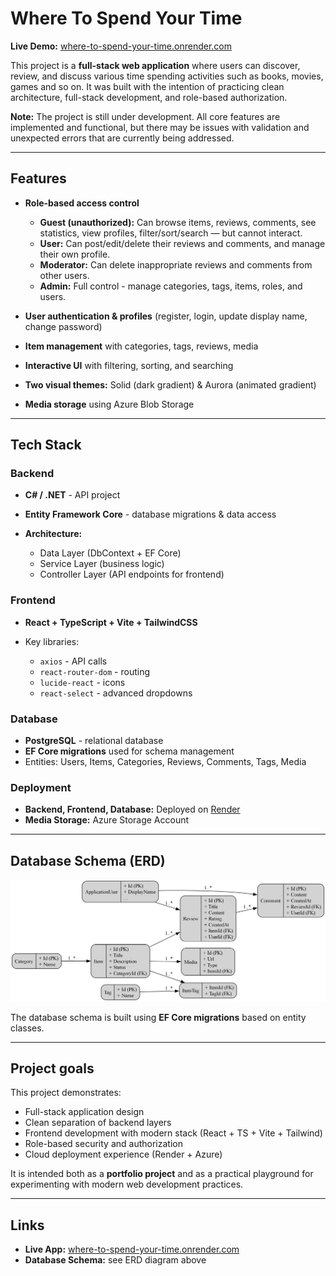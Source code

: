 # Where To Spend Your Time

**Live Demo:** [where-to-spend-your-time.onrender.com](https://where-to-spend-your-time.onrender.com)

This project is a **full-stack web application** where users can discover, review, and discuss various time spending activities such as books, movies, games and so on. It was built with the intention of practicing clean architecture, full-stack development, and role-based authorization.

**Note:** The project is still under development. All core features are implemented and functional, but there may be issues with validation and unexpected errors that are currently being addressed.

---

## Features

* **Role-based access control**

  * **Guest (unauthorized):** Can browse items, reviews, comments, see statistics, view profiles, filter/sort/search — but cannot interact.
  * **User:** Can post/edit/delete their reviews and comments, and manage their own profile.
  * **Moderator:** Can delete inappropriate reviews and comments from other users.
  * **Admin:** Full control - manage categories, tags, items, roles, and users.
* **User authentication & profiles** (register, login, update display name, change password)
* **Item management** with categories, tags, reviews, media
* **Interactive UI** with filtering, sorting, and searching
* **Two visual themes:** Solid (dark gradient) & Aurora (animated gradient)
* **Media storage** using Azure Blob Storage

---

## Tech Stack

### **Backend**

* **C# / .NET** - API project
* **Entity Framework Core** - database migrations & data access
* **Architecture:**

  * Data Layer (DbContext + EF Core)
  * Service Layer (business logic)
  * Controller Layer (API endpoints for frontend)

### **Frontend**

* **React + TypeScript + Vite + TailwindCSS**
* Key libraries:

  * `axios` - API calls
  * `react-router-dom` - routing
  * `lucide-react` - icons
  * `react-select` - advanced dropdowns

### **Database**
* **PostgreSQL** - relational database
* **EF Core migrations** used for schema management
* Entities: Users, Items, Categories, Reviews, Comments, Tags, Media

### **Deployment**

* **Backend, Frontend, Database:** Deployed on [Render](https://render.com)
* **Media Storage:** Azure Storage Account

---

## Database Schema (ERD)

![Database Schema ERD](docs/where_to_spend_your_time_db_schema.png)

The database schema is built using **EF Core migrations** based on entity classes.

---

## Project goals

This project demonstrates:

* Full-stack application design
* Clean separation of backend layers
* Frontend development with modern stack (React + TS + Vite + Tailwind)
* Role-based security and authorization
* Cloud deployment experience (Render + Azure)

It is intended both as a **portfolio project** and as a practical playground for experimenting with modern web development practices.

---

## Links

* **Live App:** [where-to-spend-your-time.onrender.com](https://where-to-spend-your-time.onrender.com)
* **Database Schema:** see ERD diagram above
